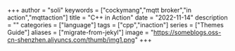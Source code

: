 +++
author = "soli"
keywords = ["cockymang","mqtt broker","in action","mqttaction"]
title = "C++ in Action"
date = "2022-11-14"
description = ""
categories = ["language"]
tags = ["cpp","inaction"]
series = ["Themes Guide"]
aliases = ["migrate-from-jekyl"]
image = "https://someblogs.oss-cn-shenzhen.aliyuncs.com/thumb/img1.png"
+++
<!--more-->
